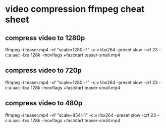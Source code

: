 # video compression ffmpeg cheat sheet

## compress video to 1280p
ffmpeg -i teaser.mp4 -vf "scale=1280:-1" -c:v libx264 -preset slow -crf 23 -c:a aac -b:a 128k -movflags +faststart teaser-small.mp4

## compress video to 720p
ffmpeg -i teaser.mp4 -vf "scale=1280:-1" -c:v libx264 -preset slow -crf 23 -c:a aac -b:a 128k -movflags +faststart teaser-small.mp4

## compress video to 480p
ffmpeg -i teaser.mp4 -vf "scale=854:-1" -c:v libx264 -preset slow -crf 23 -c:a aac -b:a 128k -movflags +faststart teaser-small.mp4











